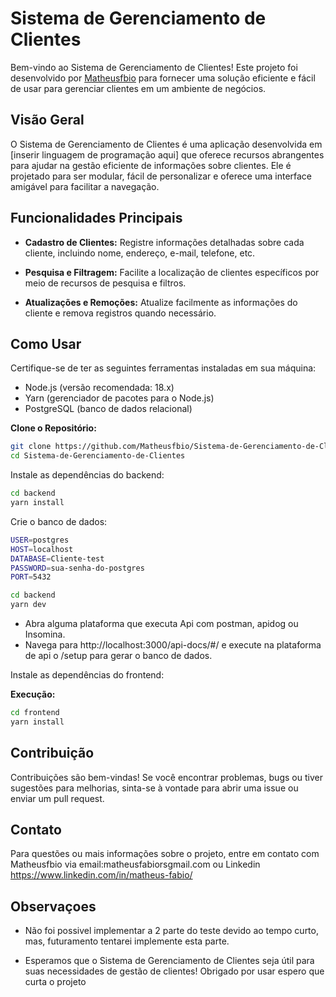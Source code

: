 # Sistema de Gerenciamento de Clientes

Bem-vindo ao Sistema de Gerenciamento de Clientes! Este projeto foi desenvolvido por [Matheusfbio](https://github.com/Matheusfbio) para fornecer uma solução eficiente e fácil de usar para gerenciar clientes em um ambiente de negócios.

## Visão Geral

O Sistema de Gerenciamento de Clientes é uma aplicação desenvolvida em [inserir linguagem de programação aqui] que oferece recursos abrangentes para ajudar na gestão eficiente de informações sobre clientes. Ele é projetado para ser modular, fácil de personalizar e oferece uma interface amigável para facilitar a navegação.

## Funcionalidades Principais

- **Cadastro de Clientes:** Registre informações detalhadas sobre cada cliente, incluindo nome, endereço, e-mail, telefone, etc.

- **Pesquisa e Filtragem:** Facilite a localização de clientes específicos por meio de recursos de pesquisa e filtros.

- **Atualizações e Remoções:** Atualize facilmente as informações do cliente e remova registros quando necessário.

## Como Usar

Certifique-se de ter as seguintes ferramentas instaladas em sua máquina:

- Node.js (versão recomendada: 18.x)
- Yarn (gerenciador de pacotes para o Node.js)
- PostgreSQL (banco de dados relacional)

**Clone o Repositório:**

```bash
git clone https://github.com/Matheusfbio/Sistema-de-Gerenciamento-de-Clientes.git
cd Sistema-de-Gerenciamento-de-Clientes
```

Instale as dependências do backend:

```bash
cd backend
yarn install
```

Crie o banco de dados:

```bash
USER=postgres
HOST=localhost
DATABASE=Cliente-test
PASSWORD=sua-senha-do-postgres
PORT=5432
```

```bash
cd backend
yarn dev
```

- Abra alguma plataforma que executa Api com postman, apidog ou Insomina.
- Navega para http://localhost:3000/api-docs/#/ e execute na plataforma de api o /setup para gerar o banco de dados.

Instale as dependências do frontend:

**Execução:**

```bash
cd frontend
yarn install
```

## Contribuição

Contribuições são bem-vindas! Se você encontrar problemas, bugs ou tiver sugestões para melhorias, sinta-se à vontade para abrir uma issue ou enviar um pull request.

## Contato

Para questões ou mais informações sobre o projeto, entre em contato com Matheusfbio via email:matheusfabiorsgmail.com ou Linkedin https://www.linkedin.com/in/matheus-fabio/

## Observaçoes

- Não foi possivel implementar a 2 parte do teste devido ao tempo curto, mas, futuramento tentarei implemente esta parte.

- Esperamos que o Sistema de Gerenciamento de Clientes seja útil para suas necessidades de gestão de clientes! Obrigado por usar espero que curta o projeto
